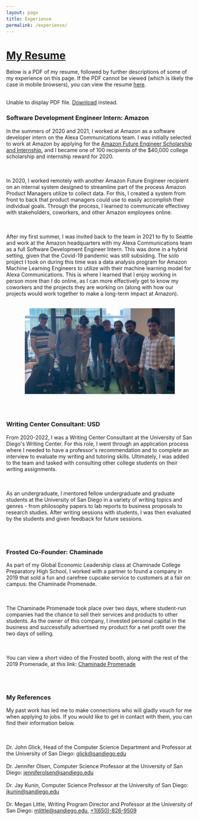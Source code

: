 ```yaml
---
layout: page
title: Experience
permalink: /experience/
---
```


<html>
  <head>
    <title>Christian Gideon Resume</title>
  </head>
  <body>
    <h1><a href = "/docs/assets/Christian_Gideon_Resume_SE.pdf" target = "_blank"><u>My Resume</u></a></h1>
    <p>Below is a PDF of my resume, followed by further descriptions of some of my experience on this page. If the PDF cannot be viewed (which is likely the case in mobile browsers), you can view the resume <a href = "/docs/assets/Christian_Gideon_Resume_SE.pdf" target = "_blank"><u>here</u></a>.<br><br>
    <object data="/docs/assets/Christian_Gideon_Resume_SE.pdf" type="application/pdf" width="100%" height="500px">
      <p>Unable to display PDF file. <a href="/docs/assets/Christian_Gideon_Resume_SE.pdf">Download</a> instead.</p>
    </object>


<h3>Software Development Engineer Intern: Amazon</h3>

In the summers of 2020 and 2021, I worked at Amazon as a software developer intern on the Alexa Communications team. I was initially selected to work at Amazon by applying for the <a href = "https://www.amazonfutureengineer.com/scholarships" target = "_blank"><u>Amazon Future Engineer Scholarship and Internship</u></a>, and I became one of 100 recipients of the $40,000 college scholarship and internship reward for 2020.

<br><br>In 2020, I worked remotely with another Amazon Future Engineer recipient on an internal system designed to streamline part of the process Amazon Product Managers utilize to collect data. For this, I created a system from front to back that product managers could use to easily accomplish their individual goals. Through the process, I learned to communicate effectivey with stakeholders, coworkers, and other Amazon employees online.

<br><br>After my first summer, I was invited back to the team in 2021 to fly to Seattle and work at the Amazon headquarters with my Alexa Communications team as a full Software Development Engineer Intern. This was done in a hybrid setting, given that the Covid-19 pandemic was still subsiding. The solo project I took on during this time was a data analysis program for Amazon Machine Learning Engineers to utilize with their machine learning model for Alexa Communications. This is where I learned that I enjoy working in person more than I do online, as I can more effectively get to know my coworkers and the projects they are working on (along with how our projects would work together to make a long-term impact at Amazon).<br><br>

<html>
<head>
<meta name="viewport" content="width=device-width, initial-scale=1">
<style>
img {
  display: block;
  margin-left: auto;
  margin-right: auto;
}
</style>
</head>
<body>

<img src="/docs/assets/amazon-team-2021.jpg" alt="A picture of the Amazon Alexa Communications team in 2021." width="80%"/>

</body>
</html>



<br><br>
<h3>Writing Center Consultant: USD</h3>

From 2020-2022, I was a Writing Center Consultant at the University of San Diego's Writing Center. For this role, I went through an application process where I needed to have a professor's recommendation and to complete an interview to evaluate my writing and tutoring skills. Ultimately, I was added to the team and tasked with consulting other college students on their writing assignments.

<br><br>As an undergraduate, I mentored fellow undergraduate and graduate students at the University of San Diego in a variety of writing topics and genres - from philosophy papers to lab reports to business proposals to research studies. After writing sessions with students, I was then evaluated by the students and given feedback for future sessions.


<br><br>
<h3>Frosted Co-Founder: Chaminade</h3>

As part of my Global Economic Leadership class at Chaminade College Preparatory High School, I worked with a partner to found a company in 2019 that sold a fun and carefree cupcake service to customers at a fair on campus: the Chaminade Promenade.

<br><br>The Chaminade Promenade took place over two days, where student-run companies had the chance to sell their services and products to other students. As the owner of this company, I invested personal capital in the business and successfully advertised my product for a net profit over the two days of selling.

<br><br>You can view a short video of the Frosted booth, along with the rest of the 2019 Promenade, at this link: <a href = "https://youtu.be/CaHTnGhMKYo?t=366" target = "_blank"><u>Chaminade Promenade</u></a>


<br><br>
<h3>My References</h3>

My past work has led me to make connections who will gladly vouch for me when applying to jobs. If you would like to get in contact with them, you can find their information below.

<br><br>Dr. John Glick, Head of the Computer Science Department and Professor at the University of San Diego: <u>glick@sandiego.edu</u>
<br><br>Dr. Jennifer Olsen, Computer Science Professor at the University of San Diego: <u>jenniferolsen@sandiego.edu</u>
<br><br>Dr. Jay Kunin, Computer Science Professor at the University of San Diego: <u>jkunin@sandiego.edu</u>
<br><br>Dr. Megan Little, Writing Program Director and Professor at the University of San Diego: <u>mlittle@sandiego.edu</u>, <u>+1(650)-826-9509</u>